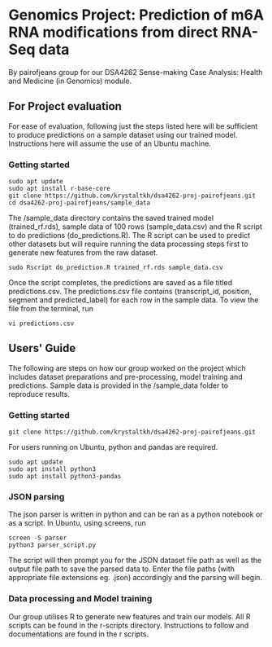 # Genomics Project: Prediction of m6A RNA modifications from direct RNA-Seq data
By pairofjeans group for our DSA4262 Sense-making Case Analysis: Health and Medicine (in Genomics) module.

## For Project evaluation

For ease of evaluation, following just the steps listed here will be sufficient to produce predictions on a sample dataset using our trained model. Instructions here will assume the use of an Ubuntu machine.

### Getting started
```
sudo apt update
sudo apt install r-base-core
git clone https://github.com/krystaltkh/dsa4262-proj-pairofjeans.git
cd dsa4262-proj-pairofjeans/sample_data
```
The /sample_data directory contains the saved trained model (trained_rf.rds), sample data of 100 rows (sample_data.csv) and the R script to do predictions (do_predictions.R). The R script can be used to predict other datasets but will require running the data processing steps first to generate new features from the raw dataset.
```
sudo Rscript do_prediction.R trained_rf.rds sample_data.csv
```
Once the script completes, the predictions are saved as a file titled predictions.csv. The predictions.csv file contains (transcript_id, position, segment and predicted_label) for each row in the sample data. To view the file from the terminal, run 
```
vi predictions.csv
```

## Users' Guide
The following are steps on how our group worked on the project which includes dataset preparations and pre-processing, model training and predictions. Sample data is provided in the /sample_data folder to reproduce results.

### Getting started
```
git clone https://github.com/krystaltkh/dsa4262-proj-pairofjeans.git
```
For users running on Ubuntu, python and pandas are required.
```
sudo apt update
sudo apt install python3
sudo apt install python3-pandas
```
### JSON parsing
The json parser is written in python and can be ran as a python notebook or as a script.
In Ubuntu, using screens, run
```
screen -S parser
python3 parser_script.py
```
The script will then prompt you for the JSON dataset file path as well as the output file path to save the parsed data to. Enter the file paths (with appropriate file extensions eg. .json) accordingly and the parsing will begin.

### Data processing and Model training
Our group utilises R to generate new features and train our models. All R scripts can be found in the r-scripts directory. Instructions to follow and documentations are found in the r scripts.

